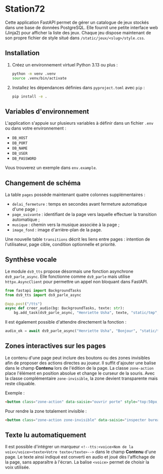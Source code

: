 # Station72

Cette application FastAPI permet de gérer un catalogue de jeux stockés dans une base de données PostgreSQL. Elle fournit une petite interface web (Jinja2) pour afficher la liste des jeux. Chaque jeu dispose maintenant de son propre fichier de style situé dans `/static/jeux/<slug>/style.css`.

## Installation

1. Créez un environnement virtuel Python 3.13 ou plus :
   ```bash
   python -m venv .venv
   source .venv/bin/activate
   ```
2. Installez les dépendances définies dans `pyproject.toml` avec `pip` :
   ```bash
   pip install -e .
   ```

## Variables d'environnement

L'application s'appuie sur plusieurs variables à définir dans un fichier `.env` ou dans votre environnement :

- `DB_HOST`
- `DB_PORT`
- `DB_NAME`
- `DB_USER`
- `DB_PASSWORD`

Vous trouverez un exemple dans `env.example`.

## Changement de schéma

La table `pages` possède maintenant quatre colonnes supplémentaires :

- `delai_fermeture` : temps en secondes avant fermeture automatique d'une page ;
- `page_suivante` : identifiant de la page vers laquelle effectuer la transition automatique ;
- `musique` : chemin vers la musique associée à la page ;
- `image_fond` : image d'arrière-plan de la page.

Une nouvelle table `transitions` décrit les liens entre pages : intention de l'utilisateur, page cible, condition optionnelle et priorité.

## Synthèse vocale

Le module `ds9_tts` propose désormais une fonction asynchrone `ds9_parle_async`.
Elle fonctionne comme `ds9_parle` mais utilise `httpx.AsyncClient` pour
permettre un appel non bloquant dans FastAPI.

```python
from fastapi import BackgroundTasks
from ds9_tts import ds9_parle_async

@app.post("/tts")
async def creer_audio(bg: BackgroundTasks, texte: str):
    bg.add_task(ds9_parle_async, "Henriette Usha", texte, "static/tmp", "out.wav")
```

Il est également possible d'attendre directement la fonction :

```python
audio_ok = await ds9_parle_async("Henriette Usha", "Bonjour", "static/tmp", "out.wav")
```

## Zones interactives sur les pages

Le contenu d'une page peut inclure des boutons ou des zones invisibles afin de
proposer des actions directes au joueur. Il suffit d'ajouter une balise dans le
champ **Contenu** lors de l'édition de la page. La classe `zone-action` place
l'élément en position absolue et change le curseur de la souris. Avec la classe
complémentaire `zone-invisible`, la zone devient transparente mais reste
cliquable.

Exemple :

```html
<button class="zone-action" data-saisie="ouvrir porte" style="top:50px;left:80px;">Porte</button>
```

Pour rendre la zone totalement invisible :

```html
<button class="zone-action zone-invisible" data-saisie="inspecter bureau" style="top:120px;left:30px;"></button>
```

## Texte lu automatiquement

Il est possible d'intégrer un marqueur `<!--tts:<voice>Nom de la voix</voice><texte>Votre texte</texte>-->` dans le champ **Contenu** d'une page.
Le texte ainsi indiqué est converti en audio et joué dès l'affichage de la page,
sans apparaître à l'écran. La balise `<voice>` permet de choisir la voix utilisée.
